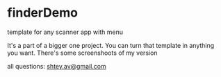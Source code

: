 # finderDemo
 template for any scanner app with menu

 It's a part of a bigger one project. You can turn that template in anything you want. 
 There's some screenshoots of my version
 

 all questions: shtey.av@gmail.com
